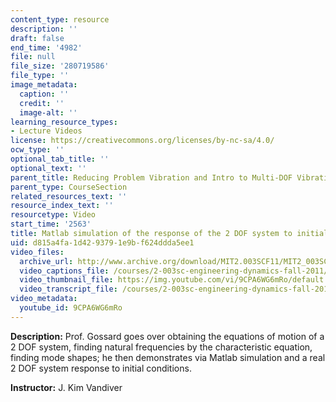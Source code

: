 ```yaml
---
content_type: resource
description: ''
draft: false
end_time: '4982'
file: null
file_size: '280719586'
file_type: ''
image_metadata:
  caption: ''
  credit: ''
  image-alt: ''
learning_resource_types:
- Lecture Videos
license: https://creativecommons.org/licenses/by-nc-sa/4.0/
ocw_type: ''
optional_tab_title: ''
optional_text: ''
parent_title: Reducing Problem Vibration and Intro to Multi-DOF Vibration
parent_type: CourseSection
related_resources_text: ''
resource_index_text: ''
resourcetype: Video
start_time: '2563'
title: Matlab simulation of the response of the 2 DOF system to initial conditions
uid: d815a4fa-1d42-9379-1e9b-f624ddda5ee1
video_files:
  archive_url: http://www.archive.org/download/MIT2.003SCF11/MIT2_003SCF11_lec22_300k.mp4
  video_captions_file: /courses/2-003sc-engineering-dynamics-fall-2011/aad5a3e8a00b59d3981a0002dec11b3a_9CPA6WG6mRo.vtt
  video_thumbnail_file: https://img.youtube.com/vi/9CPA6WG6mRo/default.jpg
  video_transcript_file: /courses/2-003sc-engineering-dynamics-fall-2011/72bcbfdfb9ad415d5fbaa164fd10432d_9CPA6WG6mRo.pdf
video_metadata:
  youtube_id: 9CPA6WG6mRo
---
```

**Description:** Prof. Gossard goes over obtaining the equations of motion of a 2 DOF system, finding natural frequencies by the characteristic equation, finding mode shapes; he then demonstrates via Matlab simulation and a real 2 DOF system response to initial conditions.

**Instructor:** J. Kim Vandiver